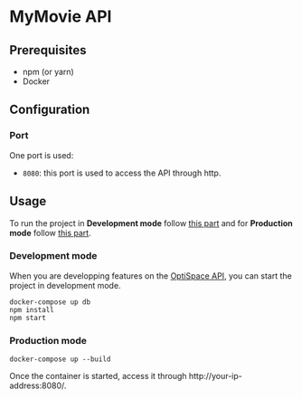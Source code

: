 
# MyMovie API

## Prerequisites

- npm (or yarn)
- Docker

## Configuration

### Port

One port is used:
- `8080`: this port is used to access the API through http.

## Usage

To run the project in **Development mode** follow [this part](###development-mode) and for **Production mode** follow [this part](###production-mode).

### Development mode

When you are developping features on the [OptiSpace API](#OptiSpace-API), you can start the project in development mode.

```
docker-compose up db
npm install
npm start
```

### Production mode
```
docker-compose up --build
```

Once the container is started, access it through http://your-ip-address:8080/.
